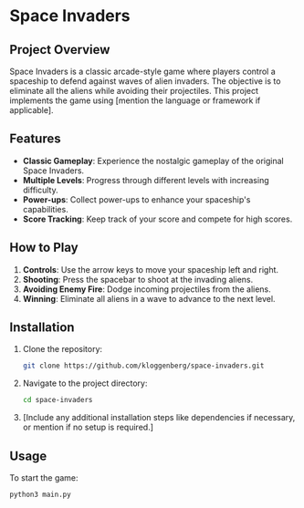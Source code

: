 # Space Invaders

## Project Overview
Space Invaders is a classic arcade-style game where players control a spaceship to defend against waves of alien invaders. The objective is to eliminate all the aliens while avoiding their projectiles. This project implements the game using [mention the language or framework if applicable].

## Features
- **Classic Gameplay**: Experience the nostalgic gameplay of the original Space Invaders.
- **Multiple Levels**: Progress through different levels with increasing difficulty.
- **Power-ups**: Collect power-ups to enhance your spaceship's capabilities.
- **Score Tracking**: Keep track of your score and compete for high scores.

## How to Play
1. **Controls**: Use the arrow keys to move your spaceship left and right.
2. **Shooting**: Press the spacebar to shoot at the invading aliens.
3. **Avoiding Enemy Fire**: Dodge incoming projectiles from the aliens.
4. **Winning**: Eliminate all aliens in a wave to advance to the next level.

## Installation
1. Clone the repository:
    ```bash
    git clone https://github.com/kloggenberg/space-invaders.git
    ```
2. Navigate to the project directory:
    ```bash
    cd space-invaders
    ```

3. [Include any additional installation steps like dependencies if necessary, or mention if no setup is required.]

## Usage
To start the game:
```bash
python3 main.py
```

